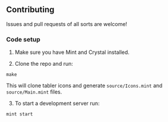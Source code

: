 ## Contributing

Issues and pull requests of all sorts are welcome!

### Code setup

1. Make sure you have Mint and Crystal installed.

2. Clone the repo and run:

  ```console
  make
  ```

  This will clone tabler icons and generate `source/Icons.mint` and `source/Main.mint` files.

3. To start a development server run:

  ```console
  mint start
  ```
